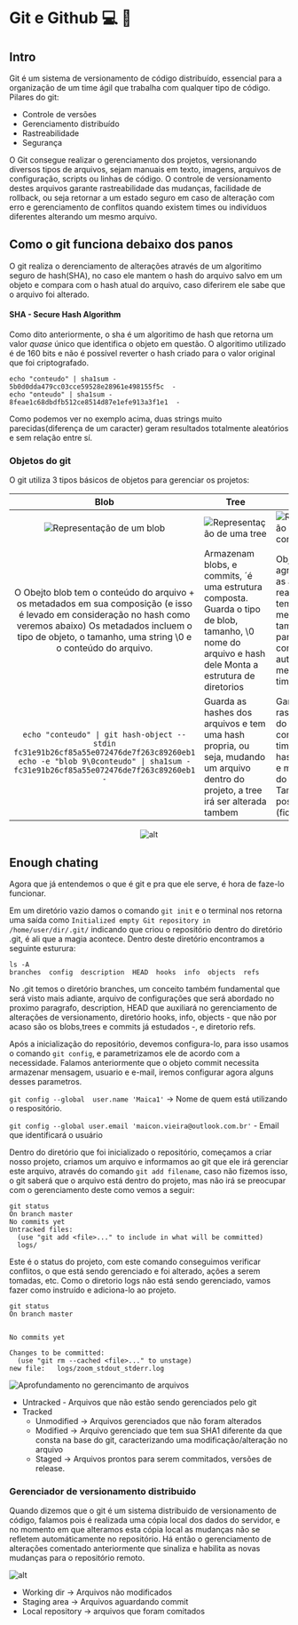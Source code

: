 # Git e Github :computer: :chicken:

## Intro

Git é um sistema de versionamento de código distribuído, essencial para a organização de um time ágil que trabalha com qualquer tipo de código.
Pilares do git:

* Controle de versões
* Gerenciamento distribuído
* Rastreabilidade
* Segurança

O Git consegue realizar o gerenciamento dos projetos, versionando diversos tipos de arquivos, sejam manuais em texto, imagens, arquivos de configuração, scripts ou linhas de código. O controle de versionamento destes arquivos garante rastreabilidade das mudanças, facilidade de rollback, ou seja retornar a um estado seguro em caso de alteração com erro e gerenciamento de conflitos quando existem times ou indivíduos diferentes alterando um mesmo arquivo.

## Como o git funciona debaixo dos panos

O git realiza o derenciamento de alterações através de um algoritimo seguro de hash(SHA), no caso ele mantem o hash do arquivo salvo em um objeto e compara com o hash atual do arquivo, caso diferirem ele sabe que o arquivo foi alterado.

#### SHA - Secure Hash Algorithm

Como dito anteriormente, o sha é um algoritimo de hash que retorna um valor _quase_ único que identifica o objeto em questão. O algoritimo utilizado é de 160 bits e não é possível reverter o hash criado para o valor original que foi criptografado.

```shell
echo "conteudo" | sha1sum -
5b0d0dda479cc03cce59528e28961e498155f5c  -
echo "onteudo" | sha1sum -
8feae1c68dbdfb512ce8514d87e1efe913a3f1e1  -
```

Como podemos ver no exemplo acima, duas strings muito parecidas(diferença de um caracter) geram resultados totalmente aleatórios e sem relação entre sí.

### **Objetos do git**

O git utiliza 3 tipos básicos de objetos para gerenciar os projetos:

| Blob | Tree | Commit  |
|:-: |- |-
| ![Representação de um blob](images/blob_obj.png)  | ![Representação de uma tree](images/tree_obj.png)  | ![Representação de um commit](images/commit_obj.png)
| O Obejto blob tem o conteúdo do arquivo + os metadados em sua composição (e isso é levado em consideração no hash como veremos abaixo)         Os metadados incluem o tipo de objeto, o tamanho, uma string \0 e o conteúdo do arquivo.  | Armazenam blobs, e commits, ´é uma estrutura composta. Guarda o tipo de blob, tamanho, \0 nome do arquivo e hash dele Monta a estrutura de diretorios  | Objeto que agrega todas as alterações realizadas, tem como metadados: tamanho, tree, parente(?commit?), autor, mensagem e timestamp
| `echo "conteudo" \| git hash-object --stdin fc31e91b26cf85a55e072476de7f263c89260eb1`  `echo -e "blob 9\0conteudo" \| sha1sum - fc31e91b26cf85a55e072476de7f263c89260eb1  -`  | Guarda as hashes dos arquivos e tem uma hash propria, ou seja, mudando um arquivo dentro do projeto, a tree irá ser alterada tambem  | Garante a rastreabilidade do sistema, com timestamp, as hashes, autor e mensagem do commit. Também possui hash (fica no log)

<div style="text-align:center">

![alt](images/all_obj.png)

</div>

## Enough chating

Agora que já entendemos o que é git e pra que ele serve, é hora de faze-lo funcionar.

Em um diretório vazio damos o comando `git init` e o terminal nos retorna uma saída como `Initialized empty Git repository in /home/user/dir/.git/` indicando que criou o repositório dentro do diretório .git, é ali que a magia acontece. Dentro deste diretório encontramos a seguinte esturura:

```shell
ls -A 
branches  config  description  HEAD  hooks  info  objects  refs
```

No .git temos o diretório branches, um conceito também fundamental que será visto mais adiante, arquivo de configurações que será abordado no proximo paragrafo, description, HEAD que auxiliará no gerenciamento de alterações de versionamento, diretório hooks, info, objects - que não por acaso são os blobs,trees e commits já estudados -, e diretorio refs.

Após a inicialização do repositório, devemos configura-lo, para isso usamos o comando `git config`, e parametrizamos ele de acordo com a necessidade. Falamos anteriormente que o objeto commit necessita armazenar mensagem, usuario e e-mail, iremos configurar agora alguns desses parametros.

`git config --global  user.name 'Maica1'` -> Nome de quem está utilizando o respositório.

`git config --global user.email 'maicon.vieira@outlook.com.br'` - Email que identificará o usuário

Dentro do diretório que foi inicializado o repositório, começamos a criar nosso projeto, criamos um arquivo e informamos ao git que ele irá gerenciar este arquivo, através do comando `git add filename`, caso não fizemos isso, o git saberá que o arquivo está dentro do projeto, mas não irá se preocupar com o gerenciamento deste como vemos a seguir:

```shell
git status
On branch master
No commits yet
Untracked files:
  (use "git add <file>..." to include in what will be committed)
  logs/
```

Este é o status do projeto, com este comando conseguimos verificar conflitos, o que está sendo gerenciado e foi alterado, ações a serem tomadas, etc.
Como o diretorio logs não está sendo gerenciado, vamos fazer como instruído e adiciona-lo ao projeto.

```shell
git status
On branch master


No commits yet

Changes to be committed:
  (use "git rm --cached <file>..." to unstage)
new file:   logs/zoom_stdout_stderr.log
```

![Aprofundamento no gerencimanto de arquivos](images/tracking_state.png)

* Untracked - Arquivos que não estão sendo gerenciados pelo git
* Tracked
  * Unmodified -> Arquivos gerenciados que não foram alterados
  * Modified -> Arquivo gerenciado que tem sua SHA1 diferente da que consta na base do git, caracterizando uma modificação/alteração no arquivo
  * Staged -> Arquivos prontos para serem commitados, versões de release.

### Gerenciador de versionamento distribuido

Quando dizemos que o git é um sistema distribuido de versionamento de código, falamos pois é realizada uma cópia local dos dados do servidor, e no momento em que alteramos esta cópia local as mudanças não se refletem automáticamente no repositório. Há então o gerenciamento de alterações comentado anteriormente que sinaliza e habilita as novas mudanças para o repositório remoto.

![alt](images/staging_areas.png)

* Working dir -> Arquivos não modificados
* Staging area -> Arquivos aguardando commit
* Local repository -> arquivos que foram comitados

